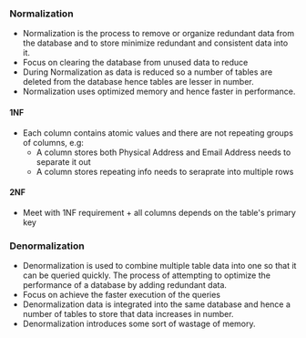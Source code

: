 ### Normalization
- Normalization is the process to remove or organize redundant data from the database and to store minimize  redundant and consistent data into it.
- Focus on clearing the database from unused data to reduce
- During Normalization as data is reduced so a number of tables are deleted from the database hence tables are lesser in number.
- Normalization uses optimized memory and hence faster in performance.
#### 1NF
- Each column contains atomic values and there are not repeating groups of columns, e.g: 
	- A column stores both Physical Address and Email Address needs to separate it out
	- A column stores repeating info needs to seraprate into multiple rows
#### 2NF
- Meet with 1NF requirement + all columns depends on the table's primary key 
### Denormalization
- Denormalization is used to combine multiple table data into one so that it can be queried quickly. The process of attempting to optimize the performance of a database by adding redundant data.
- Focus on achieve the faster execution of the queries
- Denormalization data is integrated into the same database and hence a number of tables to store that data increases in number.
- Denormalization introduces some sort of wastage of memory.
<!--stackedit_data:
eyJoaXN0b3J5IjpbLTEwMDg4MDk2NzAsMjYzMzUxNTldfQ==
-->